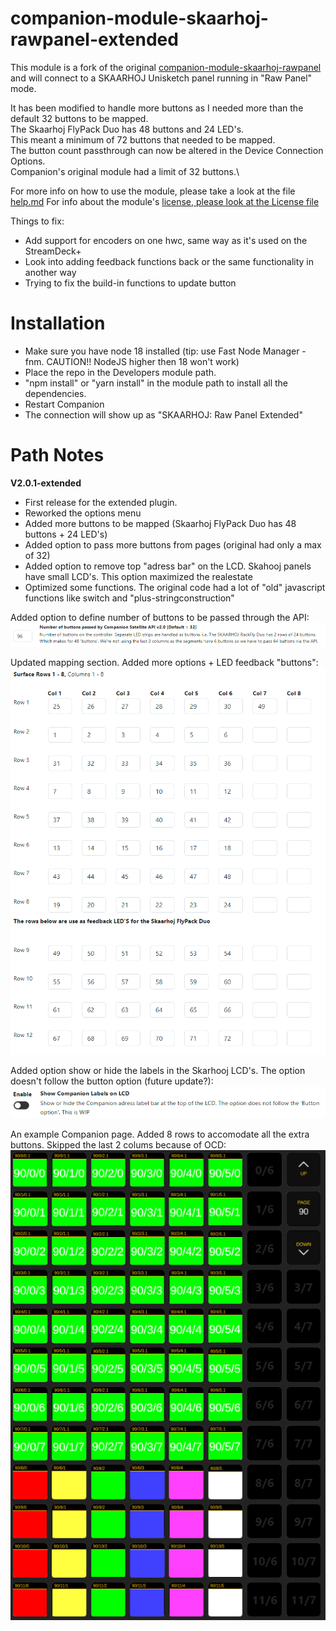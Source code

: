 # companion-module-skaarhoj-rawpanel-extended

This module is a fork of the original [companion-module-skaarhoj-rawpanel](https://github.com/bitfocus/companion-module-skaarhoj-rawpanel/) and will connect to a SKAARHOJ Unisketch panel running in "Raw Panel" mode.

It has been modified to handle more buttons as I needed more than the default 32 buttons to be mapped.\
The Skaarhoj FlyPack Duo has 48 buttons and 24 LED's.\
This meant a minimum of 72 buttons that needed to be mapped.\
The button count passthrough can now be altered in the Device Connection Options.\
Companion's original module had a limit of 32 buttons.\

For more info on how to use the module, please take a look at the file [help.md](https://github.com/bitfocus/companion-module-skaarhoj-rawpanel/blob/main/HELP.md)
For info about the module's [license, please look at the License file](https://github.com/bitfocus/companion-module-skaarhoj-rawpanel/blob/main/LICENSE)

Things to fix:
 - Add support for encoders on one hwc, same way as it's used on the StreamDeck+
 - Look into adding feedback functions back or the same functionality in another way
 - Trying to fix the build-in functions to update button 

# Installation
 - Make sure you have node 18 installed (tip: use Fast Node Manager - fnm. CAUTION!! NodeJS higher then 18 won't work)
 - Place the repo in the Developers module path.
 - "npm install" or "yarn install" in the module path to install all the dependencies.
 - Restart Companion
 - The connection will show up as "SKAARHOJ: Raw Panel Extended"

# Path Notes

**V2.0.1-extended**
 - First release for the extended plugin.
 - Reworked the options menu
 - Added more buttons to be mapped (Skaarhoj FlyPack Duo has 48 buttons + 24 LED's)
 - Added option to pass more buttons from pages (original had only a max of 32)
 - Added option to remove top "adress bar" on the LCD. Skahooj panels have small LCD's. This option maximized the realestate
 - Optimized some functions. The original code had a lot of "old" javascript functions like switch and "plus-stringconstruction"


 Added option to define number of buttons to be passed through the API:\
 ![Button Passthrough Count](companion/Images/rawpanel-extended-buttoncount.png?raw=true 'Button Passthrough Count')

 Updated mapping section. Added more options + LED feedback "buttons":\
 ![Updated Mapping Section](companion/Images/rawpanel-extended-buttonmapping.png?raw=true 'Updated Mapping Section')

 Added option show or hide the labels in the Skarhooj LCD's. The option doesn't follow the button option (future update?):\
 ![Show or hide labels](companion/Images/rawpanel-extended-showlabels.png?raw=true 'Show or hide labels')

 An example Companion page. Added 8 rows to accomodate all the extra buttons. Skipped the last 2 colums because of OCD:\
 ![Example Companion Page](companion/Images/rawpanel-extended-companionpage.png?raw=true 'Example Companion Page')